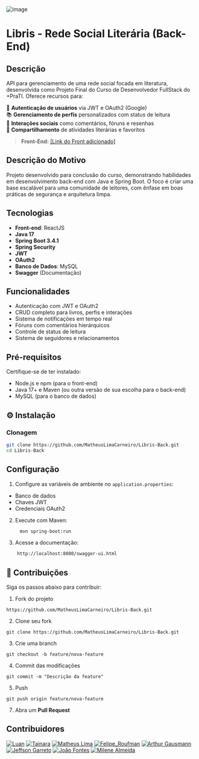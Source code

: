 ![image](https://github.com/user-attachments/assets/81d116b5-dfdf-4fdb-8957-743e21516142)
# Libris - Rede Social Literária (Back-End)

## Descrição 

API para gerenciamento de uma rede social focada em literatura, desenvolvida como Projeto Final do Curso de Desenvolvedor FullStack do +PraTI. Oferece recursos para:  

🔐 **Autenticação de usuários** via JWT e OAuth2 (Google)  
📚 **Gerenciamento de perfis** personalizados com status de leitura  
💬 **Interações sociais** como comentários, fóruns e resenhas  
📌 **Compartilhamento** de atividades literárias e favoritos  

> **Front-End:** [[Link do Front adicionado]](https://github.com/Almile/librisFront)  

## Descrição do Motivo  
Projeto desenvolvido para conclusão do curso, demonstrando habilidades em desenvolvimento back-end com Java e Spring Boot. O foco é criar uma base escalável para uma comunidade de leitores, com ênfase em boas práticas de segurança e arquitetura limpa.

## Tecnologias  
- **Front-end**: ReactJS
- **Java 17**  
- **Spring Boot 3.4.1**  
- **Spring Security**  
- **JWT**  
- **OAuth2**
- **Banco de Dados**: MySQL
- **Swagger** (Documentação)  

## Funcionalidades  
- Autenticação com JWT e OAuth2  
- CRUD completo para livros, perfis e interações  
- Sistema de notificações em tempo real  
- Fóruns com comentários hierárquicos  
- Controle de status de leitura  
- Sistema de seguidores e relacionamentos  

## Pré-requisitos

Certifique-se de ter instalado:

- Node.js e npm (para o front-end)
- Java 17+ e Maven (ou outra versão de sua escolha para o back-end)
- MySQL (para o banco de dados)

## ⚙ Instalação  

### Clonagem  
```bash
git clone https://github.com/MatheusLimaCarneiro/Libris-Back.git
cd Libris-Back
````

## Configuração

1. Configure as variáveis de ambiente no ```application.properties```:
- Banco de dados
- Chaves JWT
- Credenciais OAuth2

2. Execute com Maven:
```bash
     mvn spring-boot:run
````

3. Acesse a documentação:
````bash
    http://localhost:8080/swagger-ui.html
````

## 🤝 Contribuições
Siga os passos abaixo para contribuir:

1. Fork do projeto
   
```https://github.com/MatheusLimaCarneiro/Libris-Back.git```

2. Clone seu fork
   
```git clone https://github.com/MatheusLimaCarneiro/Libris-Back.git```

3. Crie uma branch

```git checkout -b feature/nova-feature```

4. Commit das modificações

```git commit -m "Descrição da feature"```

5. Push
   
```git push origin feature/nova-feature```

7. Abra um **Pull Request**

## Contribuidores

[![Luan](https://img.shields.io/badge/Luan-009c9d?logo=github&logoColor=f4f4f4&style=flat)](https://github.com/luan-42)
[![Tainara](https://img.shields.io/badge/Tainara-f4f4f4?logo=github&logoColor=009c9d&style=flat)](https://github.com/tain4ra)
[![Matheus Lima](https://img.shields.io/badge/Matheus_Lima-009c9d?logo=github&logoColor=f4f4f4&style=flat)](https://github.com/MatheusLimaCarneiro)
[![Felipe_Roufman](https://img.shields.io/badge/Felipe_Roufman-f4f4f4?logo=github&logoColor=009c9d&style=flat)](https://github.com/FelipeRoufman)
[![Arthur Gausmann](https://img.shields.io/badge/Arthur_Gausmann-009c9d?logo=github&logoColor=f4f4f4&style=flat)](https://github.com/ArthurGausmann)
[![Jeffson Garreto](https://img.shields.io/badge/Jeffson_Garreto-f4f4f4?logo=github&logoColor=009c9d&style=flat)](https://github.com/garreto9)
[![João Fontes](https://img.shields.io/badge/João_Fontes-009c9d?logo=github&logoColor=f4f4f4&style=flat)](https://github.com/JoaoFontes-debug)
[![Milene Almeida](https://img.shields.io/badge/Milene_Almeida-f4f4f4?logo=github&logoColor=009c9d&style=flat)](https://github.com/Almile)

